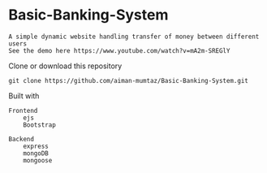 # Basic-Banking-System
    A simple dynamic website handling transfer of money between different users
    See the demo here https://www.youtube.com/watch?v=mA2m-SREGlY

Clone or download this repository

    git clone https://github.com/aiman-mumtaz/Basic-Banking-System.git


Built with

    Frontend
        ejs
        Bootstrap

    Backend
        express
        mongoDB
        mongoose
    
